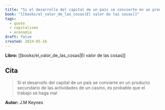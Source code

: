 ```yaml
---
title: "Si el desarrollo del capital de un país se convierte en un producto secundario d..."
book: "[[books/el_valor_de_las_cosas|El valor de las cosas]]"
tags:
  - quote
  - capitalismo
  - economía
draft: false
created: 2024-05-16
---
```


**Libro:** [[books/el_valor_de_las_cosas|El valor de las cosas]]

## Cita
> Si el desarrollo del capital de un país se convierte en un producto secundario de las actividades de un casino, es probable que el trabajo se haga mal

**Autor:** J.M Keynes
